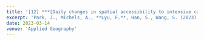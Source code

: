 ```yaml
---
title: '[12] ***[Daily changes in spatial accessibility to intensive care unit (ICU) beds and their relationship with the case‑fatality ratio of COVID‑19 in the state of Texas, USA.](https://www.sciencedirect.com/science/article/pii/S0143622823000607)***'
excerpt: 'Park, J., Michels, A., **Lyu, F.**, Han, S., Wang, S. (2023). Daily changes in spatial accessibility to intensive care unit (ICU) beds and their relationship with the case‑fatality ratio of COVID‑19 in the state of Texas, USA. Applied Geography, 102929, ISSN 0143‑6228, https://doi.org/10.1016/j.apgeog.2023.102929.'
date: 2023-03-14
venue: 'Applied Geography'
---
```

